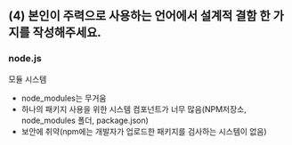 ## (4) 본인이 주력으로 사용하는 언어에서 설계적 결함 한 가지를 작성해주세요.

### node.js

모듈 시스템

- node_modules는 무거움
- 하나의 패키지 사용을 위한 시스템 컴포넌트가 너무 많음(NPM저장소, node_modules 폴더, package.json)
- 보안에 취약(npm에는 개발자가 업로드한 패키지를 검사하는 시스템이 없음)

